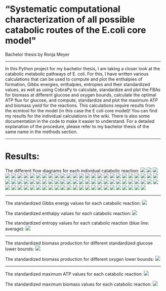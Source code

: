 # “Systematic computational characterization of all possible catabolic routes of the E.coli core model"
Bachelor thesis by Ronja Meyer

---

In this Python project for my bachelor thesis, I am taking a closer look at the catabolic metabolic pathways of E. coli. 
For this, I have written various calculations that can be used to compute and plot the enthalpies of formation, Gibbs energies, enthalpies, entropies and their standardized values, 
as well as using CobraPy to calculate, standardize and plot the FBAs for biomass at different glucose and oxygen bounds, calculate the optimal ATP flux for glucose, and compute, standardize and plot the maximum ATP and biomass yield for the reactions. 
This calculations require results from the ecmtool for the model (in this case the E coli core model)! 
You can find my results for the individual calculations in the wiki.
There is also some documentation in the code to make it easier to understand.
For a detailed explanation of the procedure, please refer to my bachelor thesis of the same name in the methods section.

---
# Results:
The different flow diagrams for each individual catabolic reaction:
![](C:\Users\Ronja\PycharmProjects\BA\depictions\flux_network_reactions/flux_network_reaction_29.png "")
![](C:\Users\Ronja\PycharmProjects\BA\depictions\flux_network_reactions/flux_network_reaction_53.png "")
![](C:\Users\Ronja\PycharmProjects\BA\depictions\flux_network_reactions/flux_network_reaction_55.png "")
![](C:\Users\Ronja\PycharmProjects\BA\depictions\flux_network_reactions/flux_network_reaction_57.png "")
![](C:\Users\Ronja\PycharmProjects\BA\depictions\flux_network_reactions/flux_network_reaction_58.png "")
![](C:\Users\Ronja\PycharmProjects\BA\depictions\flux_network_reactions/flux_network_reaction_59.png "")
![](C:\Users\Ronja\PycharmProjects\BA\depictions\flux_network_reactions/flux_network_reaction_60.png "")
![](C:\Users\Ronja\PycharmProjects\BA\depictions\flux_network_reactions/flux_network_reaction_62.png "")
![](C:\Users\Ronja\PycharmProjects\BA\depictions\flux_network_reactions/flux_network_reaction_131.png "")
![](C:\Users\Ronja\PycharmProjects\BA\depictions\flux_network_reactions/flux_network_reaction_138.png "")
![](C:\Users\Ronja\PycharmProjects\BA\depictions\flux_network_reactions/flux_network_reaction_158.png "")
![](C:\Users\Ronja\PycharmProjects\BA\depictions\flux_network_reactions/flux_network_reaction_160.png "")
![](C:\Users\Ronja\PycharmProjects\BA\depictions\flux_network_reactions/flux_network_reaction_161.png "")
![](C:\Users\Ronja\PycharmProjects\BA\depictions\flux_network_reactions/flux_network_reaction_241.png "")
![](C:\Users\Ronja\PycharmProjects\BA\depictions\flux_network_reactions/flux_network_reaction_242.png "")
![](C:\Users\Ronja\PycharmProjects\BA\depictions\flux_network_reactions/flux_network_reaction_243.png "")
![](C:\Users\Ronja\PycharmProjects\BA\depictions\flux_network_reactions/flux_network_reaction_244.png "")
![](C:\Users\Ronja\PycharmProjects\BA\depictions\flux_network_reactions/flux_network_reaction_245.png "")
![](C:\Users\Ronja\PycharmProjects\BA\depictions\flux_network_reactions/flux_network_reaction_246.png "")
![](C:\Users\Ronja\PycharmProjects\BA\depictions\flux_network_reactions/flux_network_reaction_247.png "")
![](C:\Users\Ronja\PycharmProjects\BA\depictions\flux_network_reactions/flux_network_reaction_248.png "")
![](C:\Users\Ronja\PycharmProjects\BA\depictions\flux_network_reactions/flux_network_reaction_249.png "")
![](C:\Users\Ronja\PycharmProjects\BA\depictions\flux_network_reactions/flux_network_reaction_250.png "")
![](C:\Users\Ronja\PycharmProjects\BA\depictions\flux_network_reactions/flux_network_reaction_251.png "")
![](C:\Users\Ronja\PycharmProjects\BA\depictions\flux_network_reactions/flux_network_reaction_252.png "")
![](C:\Users\Ronja\PycharmProjects\BA\depictions\flux_network_reactions/flux_network_reaction_253.png "")
![](C:\Users\Ronja\PycharmProjects\BA\depictions\flux_network_reactions/flux_network_reaction_254.png "")
![](C:\Users\Ronja\PycharmProjects\BA\depictions\flux_network_reactions/flux_network_reaction_255.png "")
![](C:\Users\Ronja\PycharmProjects\BA\depictions\flux_network_reactions/flux_network_reaction_256.png "")
![](C:\Users\Ronja\PycharmProjects\BA\depictions\flux_network_reactions/flux_network_reaction_257.png "")
![](C:\Users\Ronja\PycharmProjects\BA\depictions\flux_network_reactions/flux_network_reaction_258.png "")
![](C:\Users\Ronja\PycharmProjects\BA\depictions\flux_network_reactions/flux_network_reaction_259.png "")
![](C:\Users\Ronja\PycharmProjects\BA\depictions\flux_network_reactions/flux_network_reaction_260.png "")
![](C:\Users\Ronja\PycharmProjects\BA\depictions\flux_network_reactions/flux_network_reaction_261.png "")
![](C:\Users\Ronja\PycharmProjects\BA\depictions\flux_network_reactions/flux_network_reaction_262.png "")
![](C:\Users\Ronja\PycharmProjects\BA\depictions\flux_network_reactions/flux_network_reaction_263.png "")
![](C:\Users\Ronja\PycharmProjects\BA\depictions\flux_network_reactions/flux_network_reaction_264.png "")
![](C:\Users\Ronja\PycharmProjects\BA\depictions\flux_network_reactions/flux_network_reaction_265.png "")
![](C:\Users\Ronja\PycharmProjects\BA\depictions\flux_network_reactions/flux_network_reaction_266.png "")
![](C:\Users\Ronja\PycharmProjects\BA\depictions\flux_network_reactions/flux_network_reaction_267.png "")
![](C:\Users\Ronja\PycharmProjects\BA\depictions\flux_network_reactions/flux_network_reaction_268.png "")
![](C:\Users\Ronja\PycharmProjects\BA\depictions\flux_network_reactions/flux_network_reaction_269.png "")
![](C:\Users\Ronja\PycharmProjects\BA\depictions\flux_network_reactions/flux_network_reaction_270.png "")
![](C:\Users\Ronja\PycharmProjects\BA\depictions\flux_network_reactions/flux_network_reaction_271.png "")
![](C:\Users\Ronja\PycharmProjects\BA\depictions\flux_network_reactions/flux_network_reaction_272.png "")
![](C:\Users\Ronja\PycharmProjects\BA\depictions\flux_network_reactions/flux_network_reaction_273.png "")
![](C:\Users\Ronja\PycharmProjects\BA\depictions\flux_network_reactions/flux_network_reaction_274.png "")
![](C:\Users\Ronja\PycharmProjects\BA\depictions\flux_network_reactions/flux_network_reaction_275.png "")
![](C:\Users\Ronja\PycharmProjects\BA\depictions\flux_network_reactions/flux_network_reaction_276.png "")
![](C:\Users\Ronja\PycharmProjects\BA\depictions\flux_network_reactions/flux_network_reaction_277.png "")
![](C:\Users\Ronja\PycharmProjects\BA\depictions\flux_network_reactions/flux_network_reaction_461.png "")
![](C:\Users\Ronja\PycharmProjects\BA\depictions\flux_network_reactions/flux_network_reaction_464.png "")
![](C:\Users\Ronja\PycharmProjects\BA\depictions\flux_network_reactions/flux_network_reaction_466.png "")
![](C:\Users\Ronja\PycharmProjects\BA\depictions\flux_network_reactions/flux_network_reaction_469.png "")
![](C:\Users\Ronja\PycharmProjects\BA\depictions\flux_network_reactions/flux_network_reaction_471.png "")
![](C:\Users\Ronja\PycharmProjects\BA\depictions\flux_network_reactions/flux_network_reaction_472.png "")
![](C:\Users\Ronja\PycharmProjects\BA\depictions\flux_network_reactions/flux_network_reaction_473.png "")
![](C:\Users\Ronja\PycharmProjects\BA\depictions\flux_network_reactions/flux_network_reaction_474.png "")
![](C:\Users\Ronja\PycharmProjects\BA\depictions\flux_network_reactions/flux_network_reaction_475.png "")
![](C:\Users\Ronja\PycharmProjects\BA\depictions\flux_network_reactions/flux_network_reaction_485.png "")
![](C:\Users\Ronja\PycharmProjects\BA\depictions\flux_network_reactions/flux_network_reaction_486.png "")
![](C:\Users\Ronja\PycharmProjects\BA\depictions\flux_network_reactions/flux_network_reaction_488.png "")
![](C:\Users\Ronja\PycharmProjects\BA\depictions\flux_network_reactions/flux_network_reaction_489.png "")
![](C:\Users\Ronja\PycharmProjects\BA\depictions\flux_network_reactions/flux_network_reaction_490.png "")
![](C:\Users\Ronja\PycharmProjects\BA\depictions\flux_network_reactions/flux_network_reaction_491.png "")
![](C:\Users\Ronja\PycharmProjects\BA\depictions\flux_network_reactions/flux_network_reaction_492.png "")
![](C:\Users\Ronja\PycharmProjects\BA\depictions\flux_network_reactions/flux_network_reaction_493.png "")
![](C:\Users\Ronja\PycharmProjects\BA\depictions\flux_network_reactions/flux_network_reaction_494.png "")
![](C:\Users\Ronja\PycharmProjects\BA\depictions\flux_network_reactions/flux_network_reaction_495.png "")
![](C:\Users\Ronja\PycharmProjects\BA\depictions\flux_network_reactions/flux_network_reaction_682.png "")
![](C:\Users\Ronja\PycharmProjects\BA\depictions\flux_network_reactions/flux_network_reaction_684.png "")
![](C:\Users\Ronja\PycharmProjects\BA\depictions\flux_network_reactions/flux_network_reaction_685.png "")
![](C:\Users\Ronja\PycharmProjects\BA\depictions\flux_network_reactions/flux_network_reaction_686.png "")
![](C:\Users\Ronja\PycharmProjects\BA\depictions\flux_network_reactions/flux_network_reaction_687.png "")
![](C:\Users\Ronja\PycharmProjects\BA\depictions\flux_network_reactions/flux_network_reaction_688.png "")
![](C:\Users\Ronja\PycharmProjects\BA\depictions\flux_network_reactions/flux_network_reaction_689.png "")

---

The standardized Gibbs energy values for each catabolic reaction:
![](C:\Users\Ronja\PycharmProjects\BA\depictions/gibbs_energy.png "")

The standardized enthalpy values for each catabolic reaction:
![](C:\Users\Ronja\PycharmProjects\BA\depictions/enthalpy.png "")

The standardized entropy values for each catabolic reaction (blue line: average):
![](C:\Users\Ronja\PycharmProjects\BA\depictions/entropy.png "")

---
The standardized biomass production for different standardized glucose lower bounds:
![](C:\Users\Ronja\PycharmProjects\BA\depictions/standardized_biomass_vs_glucose.png "")

The standardized biomass production for different oxygen lower bounds:
![](C:\Users\Ronja\PycharmProjects\BA\depictions/standardized_biomass_vs_oxygen.png "")

---
The standardized maximum ATP values for each catabolic reaction:
![](C:\Users\Ronja\PycharmProjects\BA\depictions/standardized_max_ATP.png "")

The standardized maximum biomass values for each catabolic reaction:
![](C:\Users\Ronja\PycharmProjects\BA\depictions/standardized_max_biomass.png "")
